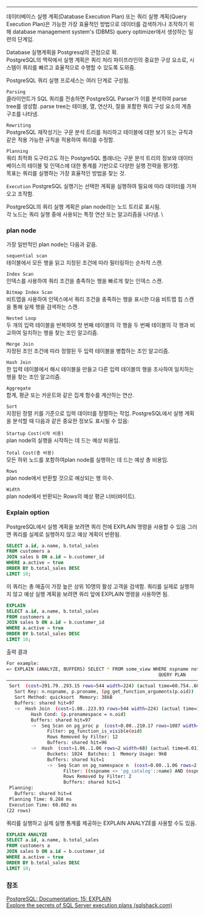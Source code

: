 ***

데이터베이스 실행 계획(Database Execution Plan) 또는 쿼리 실행 계획(Query Execution Plan)은 가능한 가장 효율적인 방법으로 데이터를 검색하거나 조작하기 위해 database management system's (DBMS) query optimizer에서 생성하는 일련의 단계임.

Database 실행계획을 Postgresql의 관점으로 확. \
PostgreSQL의 맥락에서 실행 계획은 쿼리 처리 파이프라인의 중요한 구성 요소로, 시스템이 쿼리를 빠르고 효율적으로 수행할 수 있도록 도와줌.

PostgreSQL 쿼리 실행 프로세스는 여러 단계로 구성됨.

`Parsing` \
클라이언트가 SQL 쿼리를 전송하면 PostgreSQL Parser가 이를 분석하여  parse tree를 생성함.
parse tree는 테이블, 열, 연산자, 절을 포함한 쿼리 구성 요소의 계층 구조를 나타냄.

`Rewriting` \
PostgreSQL 재작성기는 구문 분석 트리를 처리하고 테이블에 대한 보기 또는 규칙과 같은 적용 가능한 규칙을 적용하여 쿼리를 수정함.

`Planning` \
쿼리 최적화 도구라고도 하는 PostgreSQL 플래너는 구문 분석 트리의 정보와 데이터베이스의 테이블 및 인덱스에 대한 통계를 기반으로 다양한 실행 전략을 평가함. \
목표는 쿼리를 실행하는 가장 효율적인 방법을 찾는 것.

`Execution`
PostgreSQL 실행기는 선택한 계획을 실행하여 필요에 따라 데이터를 가져오고 조작함.

PostgreSQL의 쿼리 실행 계획은 plan node라는 노드 트리로 표시됨. \
각 노드는 쿼리 실행 중에 사용되는 특정 연산 또는 알고리즘을 나타냄. \

### plan node

가장 일반적인 plan node는 다음과 같음.

`sequential scan` \
테이블에서 모든 행을 읽고 지정된 조건에 따라 필터링하는 순차적 스캔.

`Index Scan` \
인덱스를 사용하여 쿼리 조건을 충족하는 행을 빠르게 찾는 인덱스 스캔.

`Bitmap Index Scan` \
비트맵을 사용하여 인덱스에서 쿼리 조건을 충족하는 행을 표시한 다음 비트맵 힙 스캔을 통해 실제 행을 검색하는 스캔.

`Nested Loop` \
두 개의 입력 테이블을 반복하여 첫 번째 테이블의 각 행을 두 번째 테이블의 각 행과 비교하여 일치하는 행을 찾는 조인 알고리즘.

`Merge Join` \
지정된 조인 조건에 따라 정렬된 두 입력 테이블을 병합하는 조인 알고리즘.

`Hash Join` \
한 입력 테이블에서 해시 테이블을 만들고 다른 입력 테이블의 행을 조사하여 일치하는 행을 찾는 조인 알고리즘.

`Aggregate` \
합계, 평균 또는 카운트와 같은 집계 함수를 계산하는 연산.

`Sort` \
지정된 정렬 키를 기준으로 입력 데이터를 정렬하는 작업.
PostgreSQL에서 실행 계획을 분석할 때 다음과 같은 중요한 정보도 표시될 수 있음:

`Startup Cost(시작 비용)` \
plan node의 실행을 시작하는 데 드는 예상 비용임.

`Total Cost(총 비용)` \
모든 하위 노드를 포함하여plan node를 실행하는 데 드는 예상 총 비용임.

`Rows` \
plan node에서 반환할 것으로 예상되는 행 의수.

`Width` \
plan node에서 반환되는 Rows의 예상 평균 너비(바이트).

### Explain option

PostgreSQL에서 실행 계획을 보려면 쿼리 전에 EXPLAIN 명령을 사용할 수 있음
그러면 쿼리를 실제로 실행하지 않고 예상 계획이 반환됨.

```sql
SELECT a.id, a.name, b.total_sales
FROM customers a
JOIN sales b ON a.id = b.customer_id
WHERE a.active = true
ORDER BY b.total_sales DESC
LIMIT 10;

```

이 쿼리는 총 매출이 가장 높은 상위 10명의 활성 고객을 검색함.
쿼리를 실제로 실행하지 않고 예상 실행 계획을 보려면 쿼리 앞에 EXPLAIN 명령을 사용하면 됨.

```sql
EXPLAIN
SELECT a.id, a.name, b.total_sales
FROM customers a
JOIN sales b ON a.id = b.customer_id
WHERE a.active = true
ORDER BY b.total_sales DESC
LIMIT 10;

```

출력 결과

```bash
For example:
=> EXPLAIN (ANALYZE, BUFFERS) SELECT * FROM some_view WHERE nspname not in ('pg_catalog', 'information_schema') order by 1, 2, 3;
                                                        QUERY PLAN
───────────────────────────────────────────────────────────────────────────────────────────────────────────────────────────
 Sort  (cost=291.79..293.15 rows=544 width=224) (actual time=60.754..60.760 rows=69 loops=1)
   Sort Key: n.nspname, p.proname, (pg_get_function_arguments(p.oid))
   Sort Method: quicksort  Memory: 38kB
   Buffers: shared hit=97
   ->  Hash Join  (cost=1.08..223.93 rows=544 width=224) (actual time=11.679..60.696 rows=69 loops=1)
         Hash Cond: (p.pronamespace = n.oid)
         Buffers: shared hit=97
         ->  Seq Scan on pg_proc p  (cost=0.00..210.17 rows=1087 width=73) (actual time=0.067..59.669 rows=3320 loops=1)
               Filter: pg_function_is_visible(oid)
               Rows Removed by Filter: 12
               Buffers: shared hit=96
         ->  Hash  (cost=1.06..1.06 rows=2 width=68) (actual time=0.011..0.011 rows=2 loops=1)
               Buckets: 1024  Batches: 1  Memory Usage: 9kB
               Buffers: shared hit=1
               ->  Seq Scan on pg_namespace n  (cost=0.00..1.06 rows=2 width=68) (actual time=0.004..0.006 rows=2 loops=1)
                     Filter: ((nspname <> 'pg_catalog'::name) AND (nspname <> 'information_schema'::name))
                     Rows Removed by Filter: 2
                     Buffers: shared hit=1
 Planning:
   Buffers: shared hit=4
 Planning Time: 0.288 ms
 Execution Time: 60.802 ms
(22 rows)
```

쿼리를 실행하고 실제 실행 통계를 제공하는 EXPLAIN ANALYZE를 사용할 수도 있음.
```sql
EXPLAIN ANALYZE
SELECT a.id, a.name, b.total_sales
FROM customers a
JOIN sales b ON a.id = b.customer_id
WHERE a.active = true
ORDER BY b.total_sales DESC
LIMIT 10;

```



### 참조
[PostgreSQL: Documentation: 15: EXPLAIN](https://www.postgresql.org/docs/current/sql-explain.html) \
[Explore the secrets of SQL Server execution plans (sqlshack.com)](https://www.sqlshack.com/explore-the-secrets-of-sql-server-execution-plans/)

